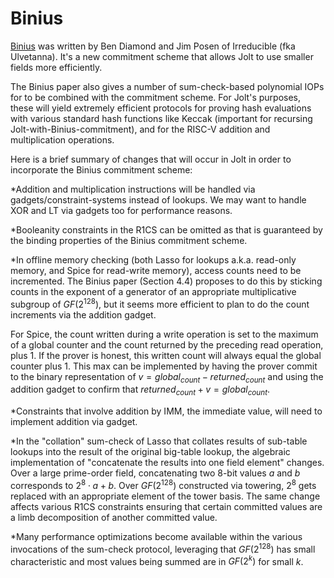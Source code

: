 # Binius
[Binius](https://eprint.iacr.org/2023/1784.pdf) was written by Ben Diamond and Jim Posen of Irreducible (fka Ulvetanna). It's a new commitment scheme that allows Jolt to use smaller fields more efficiently. 

The Binius paper also gives a number of sum-check-based polynomial IOPs for to be combined with the commitment scheme. For Jolt's purposes, these will yield extremely efficient protocols for proving hash evaluations with various standard hash functions like Keccak (important for recursing Jolt-with-Binius-commitment), and for the RISC-V addition and multiplication operations. 

Here is a brief summary of changes that will occur in Jolt in order to incorporate the Binius commitment scheme:

*Addition and multiplication instructions will be handled via gadgets/constraint-systems instead of lookups. We may want to handle XOR and LT via gadgets too for performance reasons. 

*Booleanity constraints in the R1CS can be omitted as that is guaranteed by the binding properties of the Binius commitment scheme.

*In offline memory checking (both Lasso for lookups a.k.a. read-only memory, and Spice for read-write memory), access counts need to be incremented. The Binius paper (Section 4.4) proposes to do this by sticking counts in the exponent of a generator of an appropriate multiplicative subgroup of $GF(2^{128})$, but it seems more efficient to plan to do the count increments via the addition gadget.

For Spice, the count written during a write operation is set to the maximum of a global counter and the count returned by the preceding read operation, plus 1. If the prover is honest, this written count will always equal the global counter plus 1. This max can be implemented by having the prover commit to the binary representation of $v=global_{count} - returned_{count}$ and using the addition gadget to confirm that $returned_{count} + v = global_{count}$. 

*Constraints that involve addition by IMM, the immediate value, will need to implement addition via gadget. 

*In the "collation" sum-check of Lasso that collates results of sub-table lookups into the result of the original big-table lookup, the algebraic implementation of "concatenate the results into one field element" changes. Over a large prime-order field, concatenating two $8$-bit values $a$ and $b$ corresponds to $2^8 \cdot a + b$. Over $GF(2^{128})$ constructed via towering, $2^8$ gets replaced with an appropriate element of the tower basis. The same change affects various R1CS constraints ensuring that certain committed values are a limb decomposition of another committed value. 

*Many performance optimizations become available within the various invocations of the sum-check protocol, leveraging that $GF(2^{128})$ has small characteristic and most values being summed are in $GF(2^k)$ for small $k$. 

